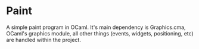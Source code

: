 # Paint

A simple paint program in OCaml. 
It's main dependency is Graphics.cma, OCaml's graphics module, all other things (events, widgets, positioning, etc) are handled within the project.